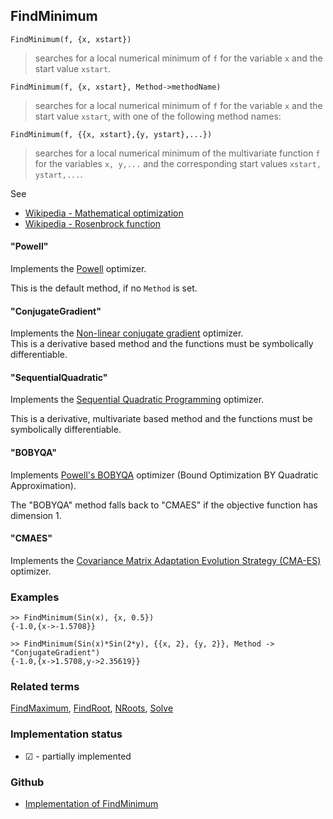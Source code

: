 ## FindMinimum

```
FindMinimum(f, {x, xstart})
```

> searches for a local numerical minimum of `f` for the variable `x` and the start value `xstart`. 

```
FindMinimum(f, {x, xstart}, Method->methodName)
```

> searches for a local numerical minimum of `f` for the variable `x` and the start value `xstart`, with one of the following method names:

```
FindMinimum(f, {{x, xstart},{y, ystart},...})
```

> searches for a local numerical minimum of the multivariate function `f` for the variables `x, y,...` and the corresponding start values `xstart, ystart,...`. 

See
* [Wikipedia - Mathematical optimization](https://en.wikipedia.org/wiki/Mathematical_optimization)
* [Wikipedia - Rosenbrock function](https://en.wikipedia.org/wiki/Rosenbrock_function)

#### "Powell"

Implements the [Powell](https://github.com/Hipparchus-Math/hipparchus/blob/master/hipparchus-optim/src/main/java/org/hipparchus/optim/nonlinear/scalar/noderiv/PowellOptimizer.java) optimizer. 

This is the default method, if no `Method` is set.

#### "ConjugateGradient"

Implements the [Non-linear conjugate gradient](https://github.com/Hipparchus-Math/hipparchus/blob/main/hipparchus-optim/src/main/java/org/hipparchus/optim/nonlinear/scalar/gradient/NonLinearConjugateGradientOptimizer.java) optimizer.  
This is a derivative based method and the functions must be symbolically differentiable.

#### "SequentialQuadratic"

Implements the [Sequential Quadratic Programming](https://github.com/Hipparchus-Math/hipparchus/blob/main/hipparchus-optim/src/main/java/org/hipparchus/optim/nonlinear/vector/constrained/SQPOptimizerS.java) optimizer.  

This is a derivative, multivariate based method and the functions must be symbolically differentiable.

#### "BOBYQA"

Implements [Powell's BOBYQA](https://github.com/Hipparchus-Math/hipparchus/blob/master/hipparchus-optim/src/main/java/org/hipparchus/optim/nonlinear/scalar/noderiv/BOBYQAOptimizer.java) optimizer (Bound Optimization BY Quadratic Approximation). 

The "BOBYQA" method falls back to "CMAES" if the objective function has dimension 1.

#### "CMAES"

Implements the [Covariance Matrix Adaptation Evolution Strategy (CMA-ES)](https://github.com/Hipparchus-Math/hipparchus/blob/master/hipparchus-optim/src/main/java/org/hipparchus/optim/nonlinear/scalar/noderiv/BOBYQAOptimizer.java) optimizer. 

### Examples

```
>> FindMinimum(Sin(x), {x, 0.5}) 
{-1.0,{x->-1.5708}}

>> FindMinimum(Sin(x)*Sin(2*y), {{x, 2}, {y, 2}}, Method -> "ConjugateGradient") 
{-1.0,{x->1.5708,y->2.35619}}        
```

### Related terms 
[FindMaximum](FindMaximum.md), [FindRoot](FindRoot.md), [NRoots](NRoots.md), [Solve](Solve.md)
 

### Implementation status

* &#x2611; - partially implemented

### Github

* [Implementation of FindMinimum](https://github.com/axkr/symja_android_library/blob/master/symja_android_library/matheclipse-core/src/main/java/org/matheclipse/core/reflection/system/FindMinimum.java#L110) 
